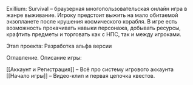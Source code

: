 Exillium: Survival – браузерная многопользовательская онлайн игра в жанре выживание. Игроку предстоит выжить на мало обитаемой экзопланете после крушения космического корабля. В игре есть возможность прокачивать навыки персонажа, добывать ресурсы, крафтить предметы и торговать как с НПС, так и между игроками.

Этап проекта: Разработка альфа версии

Оглавление. Описание игры:

[[Аккаунт и Регистрация]] – Всё про систему игрового аккаунта
[[Начало игры]] – Видео-клип и первая цепочка квестов.
